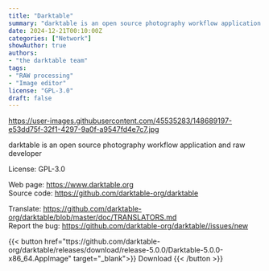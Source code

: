 ```yaml
---
title: "Darktable"
summary: "darktable is an open source photography workflow application and raw developer"
date: 2024-12-21T00:10:00Z
categories: ["Network"]
showAuthor: true
authors:
- "the darktable team"
tags:
- "RAW processing"
- "Image editor"
license: "GPL-3.0"
draft: false
---
```


https://user-images.githubusercontent.com/45535283/148689197-e53dd75f-32f1-4297-9a0f-a9547fd4e7c7.jpg

darktable is an open source photography workflow application and raw developer

License: GPL-3.0

Web page: <https://www.darktable.org>  
Source code: <https://github.com/darktable-org/darktable>

Translate: <https://github.com/darktable-org/darktable/blob/master/doc/TRANSLATORS.md>  
Report the bug: <https://github.com/darktable-org/darktable//issues/new>  

{{< button href="ttps://github.com/darktable-org/darktable/releases/download/release-5.0.0/Darktable-5.0.0-x86_64.AppImage" target="_blank">}}
Download
{{< /button >}}